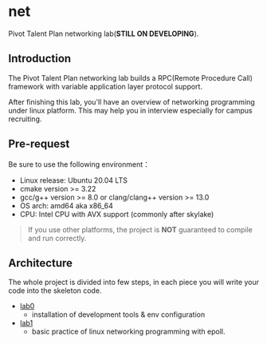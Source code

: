 # net

Pivot Talent Plan networking lab(**STILL ON DEVELOPING**).

## Introduction

The Pivot Talent Plan networking lab builds a RPC(Remote Procedure Call) framework with variable application layer
protocol support.

After finishing this lab, you'll have an overview of networking programming under linux platform. This may help you in
interview especially for campus recruiting.

## Pre-request

Be sure to use the following environment：
* Linux release: Ubuntu 20.04 LTS
* cmake version >= 3.22
* gcc/g++ version >= 8.0 or clang/clang++ version >= 13.0
* OS arch: amd64 aka x86_64
* CPU: Intel CPU with AVX support (commonly after skylake)
> If you use other platforms, the project is **NOT** guaranteed to compile and run correctly.
## Architecture

The whole project is divided into few steps, in each piece you will write your code into the skeleton code.

* [lab0](lab0/lab0.md)
    * installation of development tools & env configuration
* [lab1](lab1/lab1.md)
    * basic practice of linux networking programming with epoll.

